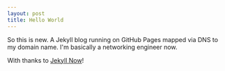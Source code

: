 ```yaml
---
layout: post
title: Hello World
---
```


So this is new. A Jekyll blog running on GitHub Pages mapped via DNS to my domain name. I'm basically a networking engineer now.

With thanks to [Jekyll Now](https://github.com/barryclark/jekyll-now)!